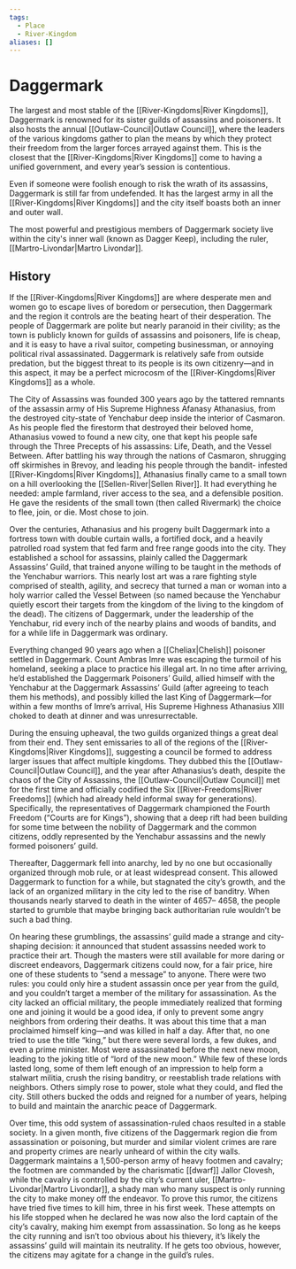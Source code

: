 ```yaml
---
tags:
  - Place
  - River-Kingdom
aliases: []
---
```

# Daggermark
The largest and most stable of the [[River-Kingdoms|River Kingdoms]], Daggermark is renowned for its sister guilds of assassins and poisoners. It also hosts the annual [[Outlaw-Council|Outlaw Council]], where the leaders of the various kingdoms gather to plan the means by which they protect their freedom from the larger forces arrayed against them. This is the closest that the [[River-Kingdoms|River Kingdoms]] come to having a unified government, and every year’s session is contentious.    

Even if someone were foolish enough to risk the wrath of its assassins, Daggermark is still far from undefended. It has the largest army in all the [[River-Kingdoms|River Kingdoms]] and the city itself boasts both an inner and outer wall.

The most powerful and prestigious members of Daggermark society live within the city's inner wall (known as Dagger Keep), including the ruler, [[Martro-Livondar|Martro Livondar]]. 

## History
If the [[River-Kingdoms|River Kingdoms]] are where desperate men and women go to escape lives of boredom or persecution, then Daggermark and the region it controls are the beating heart of their desperation. The people of Daggermark are polite but nearly paranoid in their civility; as the town is publicly known for guilds of assassins and poisoners, life is cheap, and it is easy to have a rival suitor, competing businessman, or annoying political rival assassinated. Daggermark is relatively safe from outside predation, but the biggest threat to its people is its own citizenry—and in this aspect, it may be a perfect microcosm of the [[River-Kingdoms|River Kingdoms]] as a whole.

The City of Assassins was founded 300 years ago by the tattered remnants of the assassin army of His Supreme Highness Afanasy Athanasius, from the destroyed city-state of Yenchabur deep inside the interior of Casmaron. As his people fled the firestorm that destroyed their beloved home, Athanasius vowed to found a new city, one that kept his people safe through the Three Precepts of his assassins: Life, Death, and the Vessel Between. After battling his way through the nations of Casmaron, shrugging off skirmishes in Brevoy, and leading his people through the bandit- infested [[River-Kingdoms|River Kingdoms]], Athanasius finally came to a small town on a hill overlooking the [[Sellen-River|Sellen River]]. It had everything he needed: ample farmland, river access to the sea, and a defensible position. He gave the residents of the small town (then called Rivermark) the choice to flee, join, or die. Most chose to join.

Over the centuries, Athanasius and his progeny built Daggermark into a fortress town with double curtain walls, a fortified dock, and a heavily patrolled road system that fed farm and free range goods into the city. They established a school for assassins, plainly called the Daggermark Assassins’ Guild, that trained anyone willing to be taught in the methods of the Yenchabur warriors. This nearly lost art was a rare fighting style comprised of stealth, agility, and secrecy that turned a man or woman into a holy warrior called the Vessel Between (so named because the Yenchabur quietly escort their targets from the kingdom of the living to the kingdom of the dead). The citizens of Daggermark, under the leadership of the Yenchabur, rid every inch of the nearby plains and woods of bandits, and for a while life in Daggermark was ordinary.

Everything changed 90 years ago when a [[Cheliax|Chelish]] poisoner settled in Daggermark. Count Ambras Imre was escaping the turmoil of his homeland, seeking a place to practice his illegal art. In no time after arriving, he’d established the Daggermark Poisoners’ Guild, allied himself with the Yenchabur at the Daggermark Assassins’ Guild (after agreeing to teach them his methods), and possibly killed the last King of Daggermark—for within a few months of Imre’s arrival, His Supreme Highness Athanasius XIII choked to death at dinner and was unresurrectable.

During the ensuing upheaval, the two guilds organized things a great deal from their end. They sent emissaries to all of the regions of the [[River-Kingdoms|River Kingdoms]], suggesting a council be formed to address larger issues that affect multiple kingdoms. They dubbed this the [[Outlaw-Council|Outlaw Council]], and the year after Athanasius’s death, despite the chaos of the City of Assassins, the [[Outlaw-Council|Outlaw Council]] met for the first time and officially codified the Six [[River-Freedoms|River Freedoms]] (which had already held informal sway for generations). Specifically, the representatives of Daggermark championed the Fourth Freedom (“Courts are for Kings”), showing that a deep rift had been building for some time between the nobility of Daggermark and the common citizens, oddly represented by the Yenchabur assassins and the newly formed poisoners’ guild.

Thereafter, Daggermark fell into anarchy, led by no one but occasionally organized through mob rule, or at least widespread consent. This allowed Daggermark to function for a while, but stagnated the city’s growth, and the lack of an organized military in the city led to the rise of banditry. When thousands nearly starved to death in the winter of 4657– 4658, the people started to grumble that maybe bringing back authoritarian rule wouldn’t be such a bad thing.

On hearing these grumblings, the assassins’ guild made a strange and city-shaping decision: it announced that student assassins needed work to practice their art. Though the masters were still available for more daring or discreet endeavors, Daggermark citizens could now, for a fair price, hire one of these students to “send a message” to anyone. There were two rules: you could only hire a student assassin once per year from the guild, and you couldn’t target a member of the military for assassination. As the city lacked an official military, the people immediately realized that forming one and joining it would be a good idea, if only to prevent some angry neighbors from ordering their deaths. It was about this time that a man proclaimed himself king—and was killed in half a day. After that, no one tried to use the title “king,” but there were several lords, a few dukes, and even a prime minister. Most were assassinated before the next new moon, leading to the joking title of “lord of the new moon.” While few of these lords lasted long, some of them left enough of an impression to help form a stalwart militia, crush the rising banditry, or reestablish trade relations with neighbors. Others simply rose to power, stole what they could, and fled the city. Still others bucked the odds and reigned for a number of years, helping to build and maintain the anarchic peace of Daggermark.

Over time, this odd system of assassination-ruled chaos resulted in a stable society. In a given month, five citizens of the Daggermark region die from assassination or poisoning, but murder and similar violent crimes are rare and property crimes are nearly unheard of within the city walls. Daggermark maintains a 1,500-person army of heavy footmen and cavalry; the footmen are commanded by the charismatic [[dwarf]] Jallor Clovesh, while the cavalry is controlled by the city’s current uler, [[Martro-Livondar|Martro Livondar]], a shady man who many suspect is only running the city to make money off the endeavor. To prove this rumor, the citizens have tried five times to kill him, three in his first week. These attempts on his life stopped when he declared he was now also the lord captain of the city’s cavalry, making him exempt from assassination. So long as he keeps the city running and isn’t too obvious about his thievery, it’s likely the assassins’ guild will maintain its neutrality. If he gets too obvious, however, the citizens may agitate for a change in the guild’s rules.